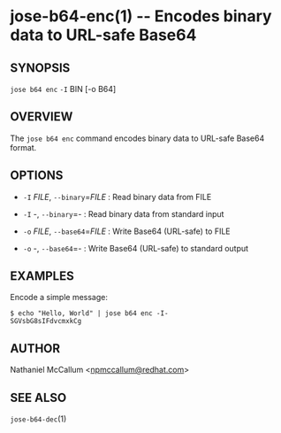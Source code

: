jose-b64-enc(1) -- Encodes binary data to URL-safe Base64
====================================================================

## SYNOPSIS

`jose b64 enc` `-I` BIN [-o B64]

## OVERVIEW

The `jose b64 enc` command encodes binary data to URL-safe Base64 format.

## OPTIONS

* `-I` _FILE_, `--binary`=_FILE_ :
  Read binary data from FILE

* `-I` -, `--binary`=- :
  Read binary data from standard input

* `-o` _FILE_, `--base64`=_FILE_ :
  Write Base64 (URL-safe) to FILE

* `-o` -, `--base64`=- :
  Write Base64 (URL-safe) to standard output

## EXAMPLES

Encode a simple message:

    $ echo "Hello, World" | jose b64 enc -I-
    SGVsbG8sIFdvcmxkCg

## AUTHOR

Nathaniel McCallum &lt;npmccallum@redhat.com&gt;

## SEE ALSO

`jose-b64-dec`(1)
